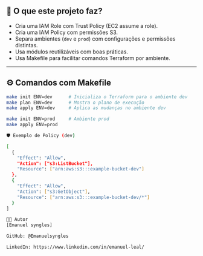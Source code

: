 ## 🌱 O que este projeto faz?

- Cria uma IAM Role com Trust Policy (EC2 assume a role).
- Cria uma IAM Policy com permissões S3.
- Separa ambientes (`dev` e `prod`) com configurações e permissões distintas.
- Usa módulos reutilizáveis com boas práticas.
- Usa Makefile para facilitar comandos Terraform por ambiente.

---

## ⚙️ Comandos com Makefile

```bash
make init ENV=dev      # Inicializa o Terraform para o ambiente dev
make plan ENV=dev      # Mostra o plano de execução
make apply ENV=dev     # Aplica as mudanças no ambiente dev

make init ENV=prod     # Ambiente prod
make apply ENV=prod

🛡️ Exemplo de Policy (dev)

[
  {
    "Effect": "Allow",
    "Action": ["s3:ListBucket"],
    "Resource": ["arn:aws:s3:::example-bucket-dev"]
  },
  {
    "Effect": "Allow",
    "Action": ["s3:GetObject"],
    "Resource": ["arn:aws:s3:::example-bucket-dev/*"]
  }
]

👨‍💻 Autor
[Emanuel syngles]

GitHub: @Emanuelsyngles

LinkedIn: https://www.linkedin.com/in/emanuel-leal/

